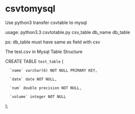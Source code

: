 csvtomysql
==========

Use python3  transfer csvtable to mysql

usage: python3.3 csvtotable.py csv_table db_name db_table

ps: db_table must have same as field with csv


The test.csv in Mysql Table Structure

 
  CREATE TABLE `test_table` (
 
      `name` varchar(6) NOT NULL PRIMARY KEY,
    
      `date` date NOT NULL,
    
      `num` double precision NOT NULL,
    
      `volume` integer NOT NULL
    
  );

